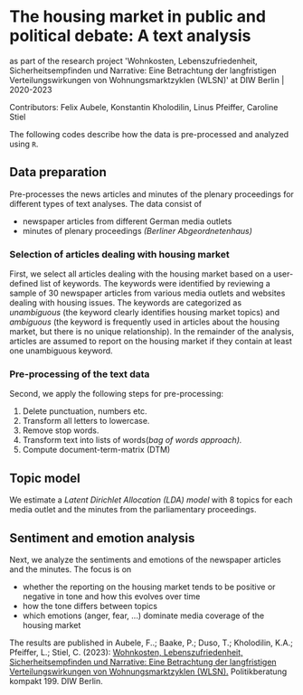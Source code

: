 # The housing market in public and political debate: A text analysis

as part of the research project 'Wohnkosten, Lebenszufriedenheit, Sicherheitsempfinden und Narrative: Eine Betrachtung der langfristigen Verteilungswirkungen von Wohnungsmarktzyklen (WLSN)' at DIW Berlin
 | 2020-2023

Contributors: Felix Aubele, Konstantin Kholodilin, Linus Pfeiffer, Caroline Stiel 

The following codes describe how the data is pre-processed and analyzed using `R`.


## Data preparation

Pre-processes the news articles and minutes of the plenary proceedings for different types of text analyses. The data consist of 

- newspaper articles from different German media outlets
- minutes of plenary proceedings _(Berliner Abgeordnetenhaus)_

### Selection of articles dealing with housing market
First, we select all articles dealing with the housing market based on a user-defined list of keywords. The keywords were identified by reviewing a sample of 30 newspaper articles from various media outlets and websites dealing with housing issues. The keywords are categorized as *unambiguous* (the keyword clearly identifies housing market topics) and *ambiguous* (the keyword is frequently used in articles about the housing market, but there is no unique relationship). In the remainder of the analysis, articles are assumed to report on the housing market if they contain at least one unambiguous keyword.

### Pre-processing of the text data
Second, we apply the following steps for pre-processing:

1. Delete punctuation, numbers etc.
2. Transform all letters to lowercase.
3. Remove stop words.
4. Transform text into lists of words(_bag of words approach)._
5. Compute document-term-matrix (DTM)

## Topic model

We estimate a _Latent Dirichlet Allocation (LDA) model_ with 8 topics for each media outlet and the minutes from the parliamentary proceedings.


## Sentiment and emotion analysis

Next, we analyze the sentiments and emotions of the newspaper articles and the minutes. The focus is on

- whether the reporting on the housing market tends to be positive or negative in tone and how this evolves over time
- how the tone differs between topics
- which emotions (anger, fear, ...) dominate media coverage of the housing market

The results are published in Aubele, F..; Baake, P.; Duso, T.; Kholodilin, K.A.; Pfeiffer, L.; Stiel, C. (2023): [Wohnkosten, Lebenszufriedenheit, Sicherheitsempfinden und Narrative: Eine Betrachtung der langfristigen Verteilungswirkungen von Wohnungsmarktzyklen (WLSN).](https://www.diw.de/documents/publikationen/73/diw_01.c.887817.de/diwkompakt_2023-199.pdf) Politikberatung kompakt 199. DIW Berlin.

